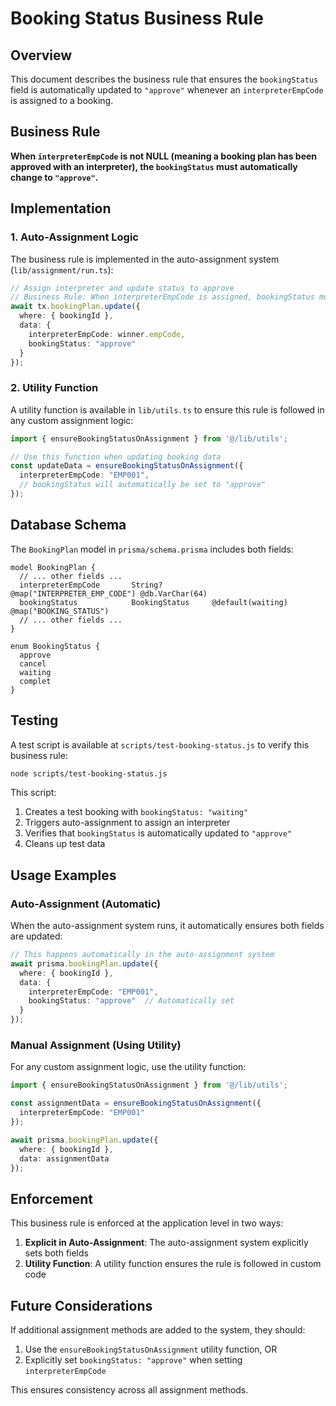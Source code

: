 # Booking Status Business Rule

## Overview

This document describes the business rule that ensures the `bookingStatus` field is automatically updated to `"approve"` whenever an `interpreterEmpCode` is assigned to a booking.

## Business Rule

**When `interpreterEmpCode` is not NULL (meaning a booking plan has been approved with an interpreter), the `bookingStatus` must automatically change to `"approve"`.**

## Implementation

### 1. Auto-Assignment Logic

The business rule is implemented in the auto-assignment system (`lib/assignment/run.ts`):

```typescript
// Assign interpreter and update status to approve
// Business Rule: When interpreterEmpCode is assigned, bookingStatus must be "approve"
await tx.bookingPlan.update({
  where: { bookingId },
  data: { 
    interpreterEmpCode: winner.empCode,
    bookingStatus: "approve"
  }
});
```

### 2. Utility Function

A utility function is available in `lib/utils.ts` to ensure this rule is followed in any custom assignment logic:

```typescript
import { ensureBookingStatusOnAssignment } from '@/lib/utils';

// Use this function when updating booking data
const updateData = ensureBookingStatusOnAssignment({
  interpreterEmpCode: "EMP001",
  // bookingStatus will automatically be set to "approve"
});
```

## Database Schema

The `BookingPlan` model in `prisma/schema.prisma` includes both fields:

```prisma
model BookingPlan {
  // ... other fields ...
  interpreterEmpCode       String?           @map("INTERPRETER_EMP_CODE") @db.VarChar(64)
  bookingStatus            BookingStatus     @default(waiting) @map("BOOKING_STATUS")
  // ... other fields ...
}

enum BookingStatus {
  approve
  cancel
  waiting
  complet
}
```

## Testing

A test script is available at `scripts/test-booking-status.js` to verify this business rule:

```bash
node scripts/test-booking-status.js
```

This script:
1. Creates a test booking with `bookingStatus: "waiting"`
2. Triggers auto-assignment to assign an interpreter
3. Verifies that `bookingStatus` is automatically updated to `"approve"`
4. Cleans up test data

## Usage Examples

### Auto-Assignment (Automatic)

When the auto-assignment system runs, it automatically ensures both fields are updated:

```typescript
// This happens automatically in the auto-assignment system
await prisma.bookingPlan.update({
  where: { bookingId },
  data: { 
    interpreterEmpCode: "EMP001",
    bookingStatus: "approve"  // Automatically set
  }
});
```

### Manual Assignment (Using Utility)

For any custom assignment logic, use the utility function:

```typescript
import { ensureBookingStatusOnAssignment } from '@/lib/utils';

const assignmentData = ensureBookingStatusOnAssignment({
  interpreterEmpCode: "EMP001"
});

await prisma.bookingPlan.update({
  where: { bookingId },
  data: assignmentData
});
```

## Enforcement

This business rule is enforced at the application level in two ways:

1. **Explicit in Auto-Assignment**: The auto-assignment system explicitly sets both fields
2. **Utility Function**: A utility function ensures the rule is followed in custom code

## Future Considerations

If additional assignment methods are added to the system, they should:

1. Use the `ensureBookingStatusOnAssignment` utility function, OR
2. Explicitly set `bookingStatus: "approve"` when setting `interpreterEmpCode`

This ensures consistency across all assignment methods.
